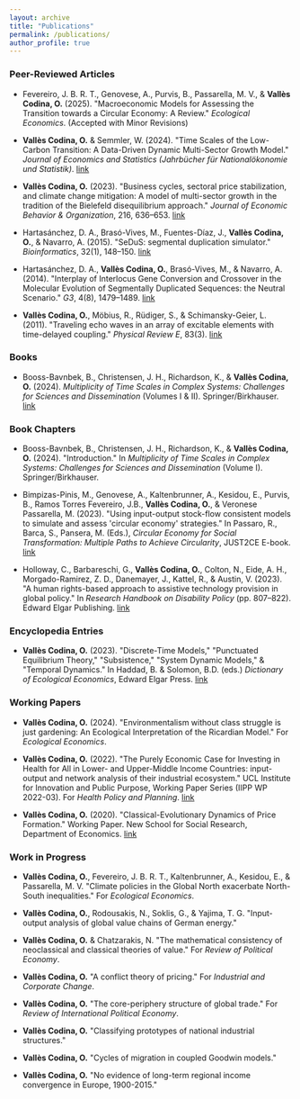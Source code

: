 ```yaml
---
layout: archive
title: "Publications"
permalink: /publications/
author_profile: true
---
```


### Peer-Reviewed Articles

- Fevereiro, J. B. R. T., Genovese, A., Purvis, B., Passarella, M. V., & **Vallès Codina, O.** (2025). "Macroeconomic Models for Assessing the Transition towards a Circular Economy: A Review." *Ecological Economics*. (Accepted with Minor Revisions) 

- **Vallès Codina, O.** & Semmler, W. (2024). "Time Scales of the Low-Carbon Transition: A Data-Driven Dynamic Multi-Sector Growth Model." *Journal of Economics and Statistics (Jahrbücher für Nationalökonomie und Statistik)*. [link](https://www.degruyter.com/document/doi/10.1515/jbnst-2023-0040/html?srsltid=AfmBOorLaR99jUvI4os1V8eGNkljJg_CkkbDpR7exfEVgNmVwtBc34u8)

- **Vallès Codina, O.** (2023). "Business cycles, sectoral price stabilization, and climate change mitigation: A model of multi-sector growth in the tradition of the Bielefeld disequilibrium approach." *Journal of Economic Behavior & Organization*, 216, 636–653. [link](https://www.sciencedirect.com/science/article/pii/S0167268123003451)

- Hartasánchez, D. A., Brasó-Vives, M., Fuentes-Díaz, J., **Vallès Codina, O.**, & Navarro, A. (2015). "SeDuS: segmental duplication simulator." *Bioinformatics*, 32(1), 148–150. [link](https://europepmc.org/article/MED/24906640)

- Hartasánchez, D. A., **Vallès Codina, O.**, Brasó-Vives, M., & Navarro, A. (2014). "Interplay of Interlocus Gene Conversion and Crossover in the Molecular Evolution of Segmentally Duplicated Sequences: the Neutral Scenario." *G3*, 4(8), 1479–1489. [link](https://pubmed.ncbi.nlm.nih.gov/24906640/)

- **Vallès Codina, O.**, Möbius, R., Rüdiger, S., & Schimansky-Geier, L. (2011). "Traveling echo waves in an array of excitable elements with time-delayed coupling." *Physical Review E*, 83(3). [link](https://journals.aps.org/pre/abstract/10.1103/PhysRevE.83.036209)

### Books

- Booss-Bavnbek, B., Christensen, J. H., Richardson, K., & **Vallès Codina, O.** (2024). *Multiplicity of Time Scales in Complex Systems: Challenges for Sciences and Dissemination* (Volumes I & II). Springer/Birkhauser. [link](https://link.springer.com/book/10.1007/978-3-031-28049-8)

### Book Chapters

- Booss-Bavnbek, B., Christensen, J. H., Richardson, K., & **Vallès Codina, O.** (2024). "Introduction." In *Multiplicity of Time Scales in Complex Systems: Challenges for Sciences and Dissemination* (Volume I). Springer/Birkhauser.

- Bimpizas-Pinis, M., Genovese, A., Kaltenbrunner, A., Kesidou, E., Purvis, B., Ramos Torres Fevereiro, J.B., **Vallès Codina, O.**, & Veronese Passarella, M. (2023). "Using input-output stock-flow consistent models to simulate and assess 'circular economy' strategies." In Passaro, R., Barca, S., Pansera, M. (Eds.), *Circular Economy for Social Transformation: Multiple Paths to Achieve Circularity*, JUST2CE E-book. [link](https://just2ce.eu/wp-content/uploads/2024/06/2024-JUST2CE-eBook-Final_Version_19.4.24-ch16.pdf)

- Holloway, C., Barbareschi, G., **Vallès Codina, O.**, Colton, N., Eide, A. H., Morgado-Ramirez, Z. D., Danemayer, J., Kattel, R., & Austin, V. (2023). "A human rights-based approach to assistive technology provision in global policy." In *Research Handbook on Disability Policy* (pp. 807–822). Edward Elgar Publishing. [link](https://www.elgaronline.com/edcollchap/book/9781800373655/book-part-9781800373655-79.xml)

### Encyclopedia Entries

- **Vallès Codina, O.** (2023). "Discrete-Time Models," "Punctuated Equilibrium Theory," "Subsistence," "System Dynamic Models," & "Temporal Dynamics." In Haddad, B. & Solomon, B.D. (eds.) *Dictionary of Ecological Economics*, Edward Elgar Press. [link](https://www.e-elgar.com/shop/usd/dictionary-of-ecological-economics-9781788974905.html?srsltid=AfmBOorn4sYmqXgJl0zSg73oP1eTZypY0c_yz55rKXfNxZDN9kSW-SV4)

### Working Papers

- **Vallès Codina, O.** (2024). "Environmentalism without class struggle is just gardening: An Ecological Interpretation of the Ricardian Model." For *Ecological Economics*.

- **Vallès Codina, O.** (2022). "The Purely Economic Case for Investing in Health for All in Lower- and Upper-Middle Income Countries: input-output and network analysis of their industrial ecosystem." UCL Institute for Innovation and Public Purpose, Working Paper Series (IIPP WP 2022-03). For *Health Policy and Planning*. [link](https://www.ucl.ac.uk/bartlett/public-purpose/sites/bartlett_public_purpose/files/valles_codina_2022._the_purely_economic_case_for_investing_in_assistive_technology_and_health_in_lower_and_upper-middle_income_economies_input-output_and_network_analysis_of_the_assistive_technology_and_health_industrial_ecosystem.pdf)

- **Vallès Codina, O.** (2020). "Classical-Evolutionary Dynamics of Price Formation." Working Paper. New School for Social Research, Department of Economics. [link](https://www.economicpolicyresearch.org/econ/2020/NSSR_WP_012020.pdf)

### Work in Progress

- **Vallès Codina, O.**, Fevereiro, J. B. R. T., Kaltenbrunner, A., Kesidou, E., & Passarella, M. V. "Climate policies in the Global North exacerbate North-South inequalities." For *Ecological Economics*.

- **Vallès Codina, O.**, Rodousakis, N., Soklis, G., & Yajima, T. G. "Input-output analysis of global value chains of German energy."

- **Vallès Codina, O.** & Chatzarakis, N. "The mathematical consistency of neoclassical and classical theories of value." For *Review of Political Economy*.

- **Vallès Codina, O.** "A conflict theory of pricing." For *Industrial and Corporate Change*.

- **Vallès Codina, O.** "The core-periphery structure of global trade." For *Review of International Political Economy*.

- **Vallès Codina, O.** "Classifying prototypes of national industrial structures."

- **Vallès Codina, O.** "Cycles of migration in coupled Goodwin models."

- **Vallès Codina, O.** "No evidence of long-term regional income convergence in Europe, 1900-2015."

